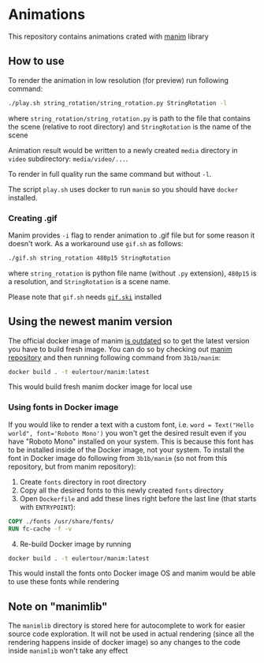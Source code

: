 # Animations

This repository contains animations crated with [manim](https://github.com/3b1b/manim) library

## How to use

To render the animation in low resolution (for preview) run following command:

```bash
./play.sh string_rotation/string_rotation.py StringRotation -l
```

where `string_rotation/string_rotation.py` is path to the file that contains the scene (relative to root directory) and `StringRotation` is the name of the scene

Animation result would be written to a newly created `media` directory in `video` subdirectory: `media/video/...`.

To render in full quality run the same command but without `-l`.

The script `play.sh` uses docker to run `manim` so you should have `docker` installed.

### Creating .gif

Manim provides `-i` flag to render animation to .gif file but for some reason it doesn't work. As a workaround use `gif.sh` as follows:

```bash
./gif.sh string_rotation 480p15 StringRotation
```

where `string_rotation` is python file name (without `.py` extension), `480p15` is a resolution, and `StringRotation` is a scene name.

Please note that `gif.sh` needs [`gif.ski`](https://gif.ski) installed

## Using the newest manim version

The official docker image of manim [is outdated](https://hub.docker.com/r/eulertour/manim) so to get the latest version you have to build fresh image. You can do so by checking out [manim repository](https://github.com/3b1b/manim) and then running following command from `3b1b/manim`:

```bash
docker build . -t eulertour/manim:latest
```

This would build fresh manim docker image for local use

### Using fonts in Docker image

If you would like to render a text with a custom font, i.e. `word = Text("Hello world", font='Roboto Mono')` you won't get the desired result even if you have "Roboto Mono" installed on your system. This is because this font has to be installed inside of the Docker image, not your system. To install the font in Docker image do following from `3b1b/manim` (so not from this repository, but from manim repository):

1. Create `fonts` directory in root directory
2. Copy all the desired fonts to this newly created `fonts` directory
3. Open `Dockerfile` and add these lines right before the last line (that starts with `ENTRYPOINT`):

```Dockerfile
COPY ./fonts /usr/share/fonts/
RUN fc-cache -f -v
```
4. Re-build Docker image by running

```bash
docker build . -t eulertour/manim:latest
```

This would install the fonts onto Docker image OS and manim would be able to use these fonts while rendering

## Note on "manimlib"

The `manimlib` directory is stored here for autocomplete to work for easier source code exploration. It will not be used in actual rendering (since all the rendering happens inside of docker image) so any changes to the code inside `manimlib` won't take any effect
